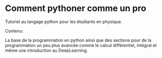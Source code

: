 # Comment pythoner comme un pro
 Tutoriel au langage python pour les étudiants en physique.

Contenu:

La base de la programmation en python ainsi que des sections pour de la programmation un peu plus avancée comme le calcul différentiel, intégral et même une introduction au DeepLearning.
